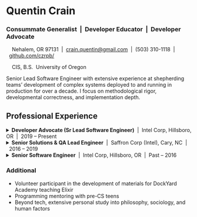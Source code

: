 # Quentin Crain

### Consummate Generalist&nbsp;&nbsp;|&nbsp;&nbsp;Developer Educator&nbsp;&nbsp;|&nbsp;&nbsp;Developer Advocate

&nbsp;&nbsp;&nbsp;&nbsp;Nehalem, OR 97131&nbsp;&nbsp;|&nbsp;&nbsp;crain.quentin@gmail.com&nbsp;&nbsp;|&nbsp;&nbsp;(503) 310-1118&nbsp;&nbsp;|&nbsp;&nbsp;[github.com/czrpb/](https://github.com/czrpb/)

&nbsp;&nbsp;&nbsp;&nbsp;CIS, B.S.&nbsp;&nbsp;University of Oregon

Senior Lead Software Engineer with extensive experience at shepherding teams’ development of complex systems deployed to and running in production for over a decade. I focus on methodological rigor, developmental correctness, and implementation depth.

## Professional Experience

<details>
  <summary><b>Developer Advocate (Sr Lead Software Engineer)</b>&nbsp;&nbsp;|&nbsp;&nbsp;Intel Corp, Hillsboro, OR&nbsp;&nbsp;|&nbsp;&nbsp;2019 – Present</summary>

  <br/>

  * Grew the culture of SW professionalism in an organization of 300+ with 15+ documented SW best practices in half a year thru the formation of an Engineering Practices team of 5
  * Cultivated a culture of active caring, including Respect, Openness, Honesty, evidenced by impactful bottom-up influence thru (a) direct engineer “listening” sessions, (b) quarterly hacker weeks, and (c) facilitating trustful failure analysis reviews by building a 6-person Engineer Advocate team
  * Influenced business decisions by enabling timely bi-quarterly releases of a telemetry tool to 10+ million systems as both PO and QA lead

&nbsp;&nbsp;&nbsp;&nbsp;*Innovation*: Observational Test System (OTiS)

&nbsp;&nbsp;&nbsp;&nbsp;*Technologies*: Python, Elixir

&nbsp;&nbsp;&nbsp;&nbsp;*Focuses*: Mentoring & Team Culture

</details>

<details>
  <summary><b>Senior Solutions & QA Lead Engineer</b>&nbsp;&nbsp;|&nbsp;&nbsp;Saffron Corp (Intel), Cary, NC&nbsp;&nbsp;|&nbsp;&nbsp;2016 – 2019</summary>

  <br/>

  * Led QA to initiate Saffron’s memory base (SMB) test coverage by creating 50+ API test cases as hierarchical Cucumber test suites
  * As a participant in a data science team, created actionable analytics and presented to Navy Admiral level staff using Saffron’s connectionist learning graph application thru (a) data cleansing, (b) statistical characterization, and (c) network visualizations

&nbsp;&nbsp;&nbsp;&nbsp;*Innovation*: Network viz w/ NetworkX

&nbsp;&nbsp;&nbsp;&nbsp;*Technologies*: Python/Jupyter NB, Javascript

&nbsp;&nbsp;&nbsp;&nbsp;*Focuses*: Connectionist AI

</details>

<details>
  <summary><b>Senior Software Engineer</b>&nbsp;&nbsp;|&nbsp;&nbsp;Intel Corp, Hillsboro, OR&nbsp;&nbsp;|&nbsp;&nbsp;Past – 2016</summary>

  <br/>

  * As a Framework Architect: Enabled scalable device testing to teams internal and external to Intel as the key validation SW component of the organization’s HW/SW product with the creation of a distributed microservice validation execution system (TWS)
  * As an Automation Lead: Enabled scheduled and ad-hoc build and test infrastructure thru the design, deployment and maintenance of CI for a team of 100+ SW engineers developing a digital home device (Diner)
  * As a SW Engineer: Continually focused on adding value to SW teams’ environment, infrastructure, and QA through automation

&nbsp;&nbsp;&nbsp;&nbsp;*Innovation*: Metaphoric Design

&nbsp;&nbsp;&nbsp;&nbsp;*Technologies*: SOA/REST, Python, HTML/JS, Sqlite3

&nbsp;&nbsp;&nbsp;&nbsp;*Focuses*: Linked & Semantic Data

</details>

### Additional

* Volunteer participant in the development of materials for DockYard Academy teaching Elixir
* Programming mentoring with pre-CS teens
* Beyond tech, extensive personal study into philosophy, sociology, and human factors
